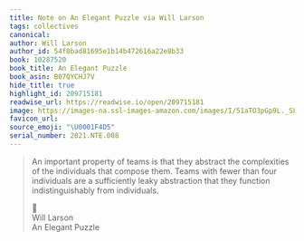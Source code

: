 ```yaml
---
title: Note on An Elegant Puzzle via Will Larson
tags: collectives
canonical:
author: Will Larson
author_id: 54f0bad81695e1b14b472616a22e8b33
book: 10287520
book_title: An Elegant Puzzle
book_asin: B07QYCHJ7V
hide_title: true
highlight_id: 209715181
readwise_url: https://readwise.io/open/209715181
image: https://images-na.ssl-images-amazon.com/images/I/51aTO3pGp9L._SL200_.jpg
favicon_url:
source_emoji: "\U0001F4D5"
serial_number: 2021.NTE.008
---
```

> An important property of teams is that they abstract the complexities of the individuals that compose them. Teams with fewer than four individuals are a sufficiently leaky abstraction that they function indistinguishably from individuals.
> <div class="quoteback-footer"><div class="quoteback-avatar"><span class="mini-emoji"> 📕</span></div><div class="quoteback-metadata"><div class="metadata-inner"><span style="display:none">FROM:</span><div aria-label="Will Larson" class="quoteback-author"> Will Larson</div><div aria-label="An Elegant Puzzle" class="quoteback-title"> An Elegant Puzzle</div></div></div></div>